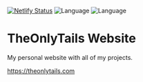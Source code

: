 [![Netlify Status](https://api.netlify.com/api/v1/badges/ea3ab833-91d5-49eb-b447-a16aeea9fff3/deploy-status)](https://theonlytails.com)
![Language](https://img.shields.io/badge/framework-Svelte-orange?logo=svelte)
![Language](https://img.shields.io/badge/language-TypeScript-blue?logo=typescript)

# TheOnlyTails Website

My personal website with all of my projects. 

https://theonlytails.com
